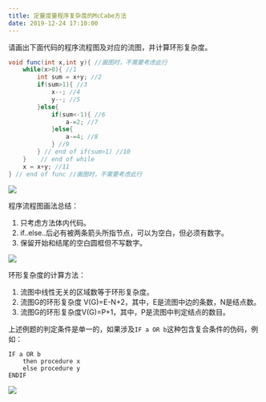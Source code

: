 ```yaml
---
title: 定量度量程序复杂度的McCabe方法
date: 2019-12-24 17:10:00
---
```

请画出下面代码的程序流程图及对应的流图，并计算环形复杂度。

```java
void func(int x,int y){ //画图时，不需要考虑此行
    while(x>0){ //1
    	int sum = x+y; //2
        if(sum>1){ //3
            x--; //4
            y--; //5
        }else{
            if(sum<-1){ //6
                a-=2; //7
            }else{
                a-=4; //8
            } //9
        } // end of if(sum>1) //10
    }    // end of while
    x = x+y; //11
} // end of func //画图时，不需要考虑此行
```

![](/Users/yueshutong/Downloads/md/2019/LOCAL/20191224定量度量程序复杂度的McCabe方法/1136672-20191224170707800-786958644.png)

程序流程图画法总结：
1. 只考虑方法体内代码。
2. if..else..后必有被两条箭头所指节点，可以为空白，但必须有数字。
3. 保留开始和结尾的空白圆框但不写数字。

![](/Users/yueshutong/Downloads/md/2019/LOCAL/20191224定量度量程序复杂度的McCabe方法/1136672-20191224170708174-1764816908.png)

环形复杂度的计算方法：

1. 流图中线性无关的区域数等于环形复杂度。
2. 流图G的环形复杂度 V(G)=E-N+2，其中，E是流图中边的条数，N是结点数。
3. 流图G的环形复杂度V(G)=P+1，其中，P是流图中判定结点的数目。

上述例题的判定条件是单一的，如果涉及`IF a OR b`这种包含复合条件的伪码，例如：

```pdl
IF a OR b
    then procedure x
    else procedure y
ENDIF
```

![](/Users/yueshutong/Downloads/md/2019/LOCAL/20191224定量度量程序复杂度的McCabe方法/1136672-20191224170708594-1794694413.png)